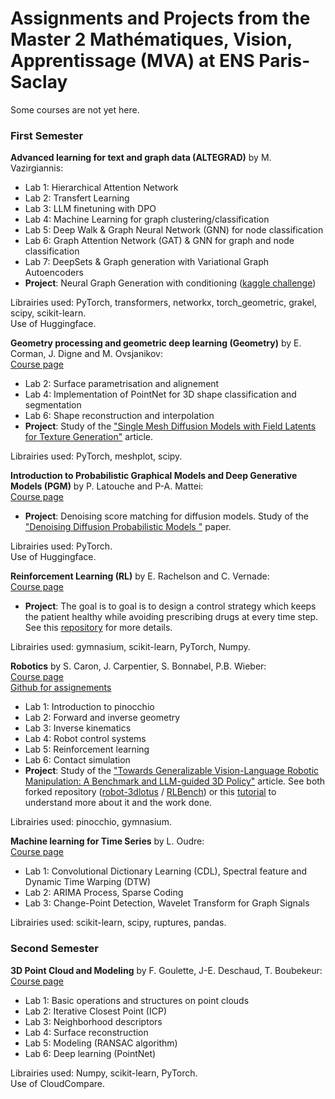 # Assignments and Projects from the Master 2 Mathématiques, Vision, Apprentissage (MVA) at ENS Paris-Saclay

Some courses are not yet here.

### First Semester 

**Advanced learning for text and graph data (ALTEGRAD)** by M. Vazirgiannis:
* Lab 1: Hierarchical Attention Network
* Lab 2: Transfert Learning
* Lab 3: LLM finetuning with DPO
* Lab 4: Machine Learning for graph clustering/classification
* Lab 5: Deep Walk & Graph Neural Network (GNN) for node classification
* Lab 6: Graph Attention Network (GAT) & GNN for graph and node classification
* Lab 7: DeepSets & Graph generation with Variational Graph Autoencoders
* **Project**: Neural Graph Generation with conditioning ([kaggle challenge](https://www.kaggle.com/competitions/generating-graphs-with-specified-properties/overview))

Librairies used: PyTorch, transformers, networkx, torch_geometric, grakel, scipy, scikit-learn.\
Use of Huggingface.

**Geometry processing and geometric deep learning (Geometry)** by E. Corman, J. Digne and M. Ovsjanikov:\
[Course page](https://jdigne.github.io/mva_geom/)
* Lab 2: Surface parametrisation and alignement 
* Lab 4: Implementation of PointNet for 3D shape classification and segmentation
* Lab 6: Shape reconstruction and interpolation
* **Project**: Study of the ["Single Mesh Diffusion Models with Field Latents for Texture Generation"](https://single-mesh-diffusion.github.io/) article.

Librairies used: PyTorch, meshplot, scipy.

**Introduction to Probabilistic Graphical Models and Deep Generative Models (PGM)** by P. Latouche and P-A. Mattei:\
[Course page](https://lmbp.uca.fr/~latouche/mva/IntroductiontoProbabilisticGraphicalModelsMVA.html)

* **Project**: Denoising score matching for diffusion models. Study of the ["Denoising Diffusion Probabilistic Models
"](https://arxiv.org/pdf/2006.11239) paper.

Librairies used: PyTorch.\
Use of Huggingface.

**Reinforcement Learning (RL)** by E. Rachelson and C. Vernade:\
[Course page](https://erachelson.github.io/RLclass_MVA/)

* **Project**: The goal is to goal is to design a control strategy which keeps the patient healthy while avoiding prescribing drugs at every time step. See this [repository](https://github.com/RL-MVA-2024-25/mva-rl-assignment-martinjolif) for more details.

Librairies used: gymnasium, scikit-learn, PyTorch, Numpy.

**Robotics** by S. Caron, J. Carpentier, S. Bonnabel, P.B. Wieber:\
[Course page](https://scaron.info/robotics-mva/)\
[Github for assignements](https://github.com/AjSat/2024_mva_robotics_exercises)
* Lab 1: Introduction to pinocchio
* Lab 2: Forward and inverse geometry
* Lab 3: Inverse kinematics
* Lab 4: Robot control systems
* Lab 5: Reinforcement learning
* Lab 6: Contact simulation
* **Project**: Study of the ["Towards Generalizable Vision-Language Robotic Manipulation: A Benchmark and LLM-guided 3D Policy"](https://www.di.ens.fr/willow/research/gembench/) article. See both forked repository ([robot-3dlotus](https://github.com/martinjolif/robot-3dlotus/tree/main) / [RLBench](https://github.com/martinjolif/RLBench)) or this [tutorial](https://github.com/martinjolif/robot-3dlotus/blob/main/create_evaluate_new_task.md) to understand more about it and the work done.

Librairies used: pinocchio, gymnasium.

**Machine learning for Time Series** by L. Oudre: \
[Course page](https://www.laurentoudre.fr/ast.html)
* Lab 1: Convolutional Dictionary Learning (CDL), Spectral feature and Dynamic Time Warping (DTW)
* Lab 2: ARIMA Process, Sparse Coding
* Lab 3: Change-Point Detection, Wavelet Transform for Graph Signals

Librairies used: scikit-learn, scipy, ruptures, pandas.

### Second Semester 

**3D Point Cloud and Modeling** by F. Goulette, J-E. Deschaud, T. Boubekeur:\
[Course page](https://www.caor.minesparis.psl.eu/presentation/cours-npm3d/)
* Lab 1: Basic operations and structures on point clouds
* Lab 2: Iterative Closest Point (ICP)
* Lab 3: Neighborhood descriptors
* Lab 4: Surface reconstruction
* Lab 5: Modeling (RANSAC algorithm)
* Lab 6: Deep learning (PointNet)

Librairies used: Numpy, scikit-learn, PyTorch. \
Use of CloudCompare.
